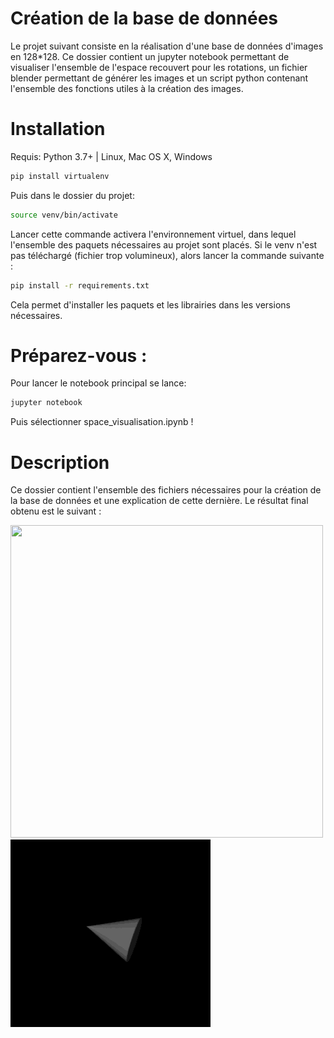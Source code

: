 # Création de la base de données

Le projet suivant consiste en la réalisation d'une base de données d'images en 128*128. Ce dossier contient un jupyter notebook permettant de visualiser l'ensemble de l'espace recouvert pour les rotations, un fichier blender permettant de générer les images et un script python contenant l'ensemble des fonctions utiles à la création des images.

# Installation

Requis: Python 3.7+ | Linux, Mac OS X, Windows

```sh
pip install virtualenv
```
Puis dans le dossier du projet:  

```sh
source venv/bin/activate
```
Lancer cette commande activera l'environnement virtuel, dans lequel l'ensemble des paquets nécessaires au projet sont placés. 
Si le venv n'est pas téléchargé (fichier trop volumineux), alors lancer la commande suivante : 

```sh
pip install -r requirements.txt
```

Cela permet d'installer les paquets et les librairies dans les versions nécessaires. 

# Préparez-vous :

Pour lancer le notebook principal se lance:
```sh
jupyter notebook
```
Puis sélectionner space_visualisation.ipynb !

# Description

Ce dossier contient l'ensemble des fichiers nécessaires pour la création de la base de données et une explication de cette dernière. Le résultat final obtenu est le suivant :


<p float="left">
<img src="img/output_min.gif" width=500 height="500"/>
<img src="img/rotating_object_min.gif" width=320 height="300"/>
<p/>
